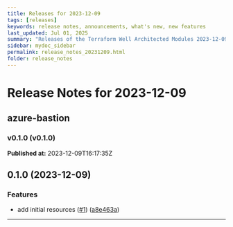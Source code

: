 ```yaml
---
title: Releases for 2023-12-09
tags: [releases]
keywords: release notes, announcements, what's new, new features
last_updated: Jul 01, 2025
summary: "Releases of the Terraform Well Architected Modules 2023-12-09"
sidebar: mydoc_sidebar
permalink: release_notes_20231209.html
folder: release_notes
---
```


# Release Notes for 2023-12-09

## azure-bastion
### v0.1.0 (v0.1.0)
**Published at:** 2023-12-09T16:17:35Z

## 0.1.0 (2023-12-09)


### Features

* add initial resources ([#1](https://github.com/CloudNationHQ/terraform-azure-bastion/issues/1)) ([a8e463a](https://github.com/CloudNationHQ/terraform-azure-bastion/commit/a8e463a9d08993a759bb552983f29370339f086b))

---

